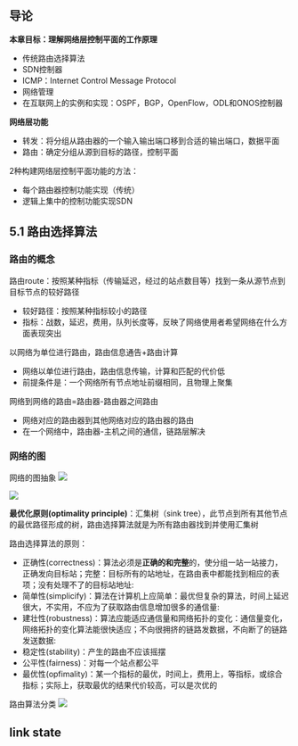 ## 导论
**本章目标：理解网络层控制平面的工作原理**
- 传统路由选择算法
- SDN控制器
- ICMP：Internet Control Message Protocol
- 网络管理
- 在互联网上的实例和实现：OSPF，BGP，OpenFlow，ODL和ONOS控制器

**网络层功能**
- 转发：将分组从路由器的一个输入输出端口移到合适的输出端口，数据平面
- 路由：确定分组从源到目标的路径，控制平面

2种构建网络层控制平面功能的方法：
- 每个路由器控制功能实现（传统）
- 逻辑上集中的控制功能实现SDN

## 5.1 路由选择算法
### 路由的概念
路由route：按照某种指标（传输延迟，经过的站点数目等）找到一条从源节点到目标节点的较好路径
- 较好路径：按照某种指标较小的路径
- 指标：战数，延迟，费用，队列长度等，反映了网络使用者希望网络在什么方面表现突出

以网络为单位进行路由，路由信息通告+路由计算
- 网络以单位进行路由，路由信息传输，计算和匹配的代价低
- 前提条件是：一个网络所有节点地址前缀相同，且物理上聚集

网络到网络的路由=路由器-路由器之间路由
- 网络对应的路由器到其他网络对应的路由器的路由
- 在一个网络中，路由器-主机之间的通信，链路层解决

### 网络的图
网络的图抽象
![](https://ypic.oss-cn-hangzhou.aliyuncs.com/202301021948054.png)

![](https://ypic.oss-cn-hangzhou.aliyuncs.com/202301022040140.png)

**最优化原则(optimality principle)**：汇集树（sink tree），此节点到所有其他节点的最优路径形成的树，路由选择算法就是为所有路由器找到并使用汇集树

路由选择算法的原则：
- 正确性(correctness)：算法必须是**正确的和完整**的，使分组一站一站接力，正确发向目标站；完整：目标所有的站地址，在路由表中都能找到相应的表项；没有处理不了的目标站地址:
- 简单性(simplicify)：算法在计算机上应简单：最优但复杂的算法，时间上延迟很大，不实用，不应为了获取路由信息增加很多的通信量:
- 建壮性(robustness)：算法应能适应通信量和网络拓扑的变化：通信量变化，网络拓扑的变化算法能很快适应；不向很拥挤的链路发数据，不向断了的链路发送数据:
- 稳定性(stability)：产生的路由不应该摇摆
- 公平性(fairness)：对每一个站点都公平
- 最优性(opfimality)：某一个指标的最优，时间上，费用上，等指标，或综合指标；实际上，获取最优的结果代价较高，可以是次优的


路由算法分类
![](https://ypic.oss-cn-hangzhou.aliyuncs.com/202301022050198.png)


## link state
